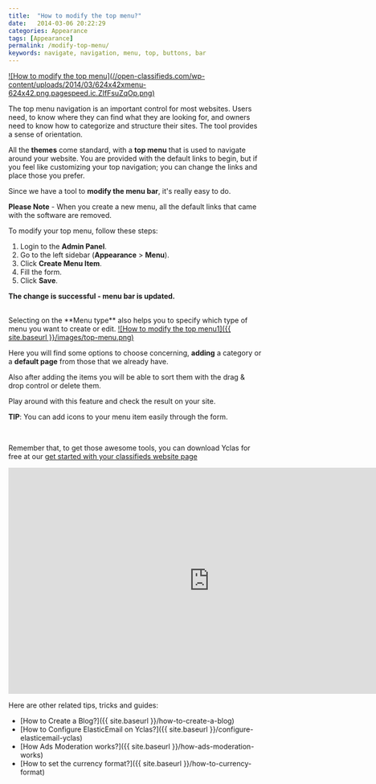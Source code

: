 ```yaml
---
title:  "How to modify the top menu?"
date:   2014-03-06 20:22:29
categories: Appearance
tags: [Appearance]
permalink: /modify-top-menu/
keywords: navigate, navigation, menu, top, buttons, bar
---
```

<a href="//open-classifieds.com/wp-content/uploads/2014/03/624x42xmenu-624x42.png.pagespeed.ic.ZIfFsuZqOp.png" class="thumbnail gallery-item" data-gallery>
![How to modify the top menu](//open-classifieds.com/wp-content/uploads/2014/03/624x42xmenu-624x42.png.pagespeed.ic.ZIfFsuZqOp.png)
</a>

The top menu navigation is an important control for most websites. Users need, to know where they can find what they are looking for, and owners need to know how to categorize and structure their sites. The tool provides a sense of orientation. 

All the **themes** come standard, with a **top menu** that is used to navigate around your website. You are provided with the default links to begin, but if you feel like customizing your top navigation; you can change the links and place those you prefer. 

Since we have a tool to **modify the menu bar**, it's really easy to do. 

**Please Note** \- When you create a new menu, all the default links that came with the software are removed. 

To modify your top menu, follow these steps: 

1. Login to the **Admin Panel**.
2. Go to the left sidebar (**Appearance** > **Menu**).
3. Click **Create Menu Item**.
4. Fill the form.
5. Click **Save**.

**The change is successful - menu bar is updated.**


<br>
Selecting on the **Menu type** also helps you to specify which type of menu you want to create or edit. 


<a href="{{ site.baseurl }}/images/top-menu.png" class="thumbnail gallery-item" data-gallery>
![How to modify the top menu1]({{ site.baseurl }}/images/top-menu.png)
</a>

Here you will find some options to choose concerning, **adding** a category or a **default page** from those that we already have.

Also after adding the items you will be able to sort them with the drag & drop control or delete them.

Play around with this feature and check the result on your site. 

**TIP**: You can add icons to your menu item easily through the form.

<br>

Remember that, to get those awesome tools, you can download Yclas for free at our [get started with your classifieds website page](https://yclas.com/self-hosted.html#package)

<iframe width="800" height="450" src="https://www.youtube.com/embed/bkkBn5PGX4c" frameborder="0" allowfullscreen></iframe>

<br>

Here are other related tips, tricks and guides: 

* [How to Create a Blog?]({{ site.baseurl }}/how-to-create-a-blog)
* [How to Configure ElasticEmail on Yclas?]({{ site.baseurl }}/configure-elasticemail-yclas)
* [How Ads Moderation works?]({{ site.baseurl }}/how-ads-moderation-works)
* [How to set the currency format?]({{ site.baseurl }}/how-to-currency-format)

